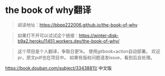 # the book of why翻译

> 阅读地址：https://bbpp222006.github.io/the-book-of-why

>如果打不开可以试试这个链接：https://winter-disk-b9a2.heroku11451.workers.dev/the-book-of-why/

>这个项目是个人翻译，争取日更1k。
使用gitbook+action自动部署。
欢迎pr，原文pdf也在项目中。
如果有版权问题请发issue，看到后会处理。

https://book.douban.com/subject/33438811/  中文版